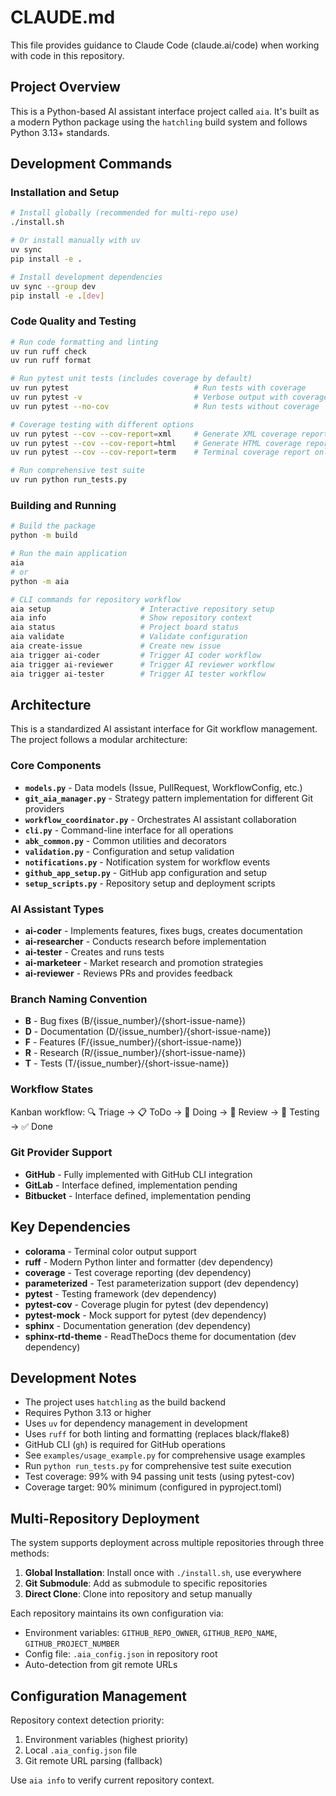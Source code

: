 # CLAUDE.md

This file provides guidance to Claude Code (claude.ai/code) when working with code in this repository.

## Project Overview

This is a Python-based AI assistant interface project called `aia`. It's built as a modern Python package using the `hatchling` build system and follows Python 3.13+ standards.

## Development Commands

### Installation and Setup
```bash
# Install globally (recommended for multi-repo use)
./install.sh

# Or install manually with uv
uv sync
pip install -e .

# Install development dependencies  
uv sync --group dev
pip install -e .[dev]
```

### Code Quality and Testing
```bash
# Run code formatting and linting
uv run ruff check
uv run ruff format

# Run pytest unit tests (includes coverage by default)
uv run pytest                            # Run tests with coverage
uv run pytest -v                         # Verbose output with coverage
uv run pytest --no-cov                   # Run tests without coverage

# Coverage testing with different options
uv run pytest --cov --cov-report=xml     # Generate XML coverage report
uv run pytest --cov --cov-report=html    # Generate HTML coverage report
uv run pytest --cov --cov-report=term    # Terminal coverage report only

# Run comprehensive test suite
uv run python run_tests.py
```

### Building and Running
```bash
# Build the package
python -m build

# Run the main application
aia
# or
python -m aia

# CLI commands for repository workflow
aia setup                    # Interactive repository setup  
aia info                     # Show repository context
aia status                   # Project board status
aia validate                 # Validate configuration
aia create-issue             # Create new issue
aia trigger ai-coder         # Trigger AI coder workflow
aia trigger ai-reviewer      # Trigger AI reviewer workflow
aia trigger ai-tester        # Trigger AI tester workflow
```

## Architecture

This is a standardized AI assistant interface for Git workflow management. The project follows a modular architecture:

### Core Components

- **`models.py`** - Data models (Issue, PullRequest, WorkflowConfig, etc.)
- **`git_aia_manager.py`** - Strategy pattern implementation for different Git providers
- **`workflow_coordinator.py`** - Orchestrates AI assistant collaboration
- **`cli.py`** - Command-line interface for all operations
- **`abk_common.py`** - Common utilities and decorators
- **`validation.py`** - Configuration and setup validation
- **`notifications.py`** - Notification system for workflow events
- **`github_app_setup.py`** - GitHub app configuration and setup
- **`setup_scripts.py`** - Repository setup and deployment scripts

### AI Assistant Types

- **ai-coder** - Implements features, fixes bugs, creates documentation
- **ai-researcher** - Conducts research before implementation
- **ai-tester** - Creates and runs tests
- **ai-marketeer** - Market research and promotion strategies
- **ai-reviewer** - Reviews PRs and provides feedback

### Branch Naming Convention

- **B** - Bug fixes (B/{issue_number}/{short-issue-name})
- **D** - Documentation (D/{issue_number}/{short-issue-name})
- **F** - Features (F/{issue_number}/{short-issue-name})
- **R** - Research (R/{issue_number}/{short-issue-name})
- **T** - Tests (T/{issue_number}/{short-issue-name})

### Workflow States

Kanban workflow: 🔍 Triage → 📋 ToDo → 🔄 Doing → 👀 Review → 🧪 Testing → ✅ Done

### Git Provider Support

- **GitHub** - Fully implemented with GitHub CLI integration
- **GitLab** - Interface defined, implementation pending
- **Bitbucket** - Interface defined, implementation pending

## Key Dependencies

- **colorama** - Terminal color output support
- **ruff** - Modern Python linter and formatter (dev dependency)
- **coverage** - Test coverage reporting (dev dependency)
- **parameterized** - Test parameterization support (dev dependency)
- **pytest** - Testing framework (dev dependency)
- **pytest-cov** - Coverage plugin for pytest (dev dependency)
- **pytest-mock** - Mock support for pytest (dev dependency)
- **sphinx** - Documentation generation (dev dependency)
- **sphinx-rtd-theme** - ReadTheDocs theme for documentation (dev dependency)

## Development Notes

- The project uses `hatchling` as the build backend
- Requires Python 3.13 or higher  
- Uses `uv` for dependency management in development
- Uses `ruff` for both linting and formatting (replaces black/flake8)
- GitHub CLI (`gh`) is required for GitHub operations
- See `examples/usage_example.py` for comprehensive usage examples
- Run `python run_tests.py` for comprehensive test suite execution
- Test coverage: 99% with 94 passing unit tests (using pytest-cov)
- Coverage target: 90% minimum (configured in pyproject.toml)

## Multi-Repository Deployment

The system supports deployment across multiple repositories through three methods:

1. **Global Installation**: Install once with `./install.sh`, use everywhere
2. **Git Submodule**: Add as submodule to specific repositories  
3. **Direct Clone**: Clone into repository and setup manually

Each repository maintains its own configuration via:
- Environment variables: `GITHUB_REPO_OWNER`, `GITHUB_REPO_NAME`, `GITHUB_PROJECT_NUMBER`
- Config file: `.aia_config.json` in repository root
- Auto-detection from git remote URLs

## Configuration Management

Repository context detection priority:
1. Environment variables (highest priority)
2. Local `.aia_config.json` file
3. Git remote URL parsing (fallback)

Use `aia info` to verify current repository context.
